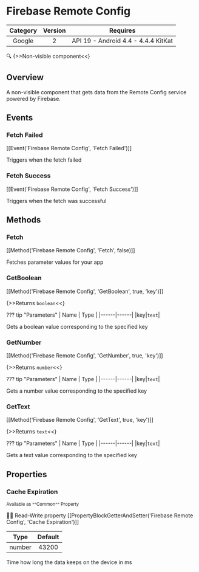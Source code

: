 # Firebase Remote Config

| Category | Version | Requires |
|:--------:|:-------:|:--------:|
|Google|2|API 19 - Android 4.4 - 4.4.4 KitKat|

:mag: {>>Non-visible component<<}

## Overview

A non-visible component that gets data from the Remote Config service powered by Firebase.

## Events

### Fetch Failed

[[Event('Firebase Remote Config', 'Fetch Failed')]]

Triggers when the fetch failed

### Fetch Success

[[Event('Firebase Remote Config', 'Fetch Success')]]

Triggers when the fetch was successful

## Methods

### Fetch

[[Method('Firebase Remote Config', 'Fetch', false)]]

Fetches parameter values for your app

### GetBoolean

[[Method('Firebase Remote Config', 'GetBoolean', true, 'key')]]

{>>Returns `boolean`<<}

??? tip "Parameters"
    | Name | Type |
    |------|------|
    |key|`text`|


Gets a boolean value corresponding to the specified key

### GetNumber

[[Method('Firebase Remote Config', 'GetNumber', true, 'key')]]

{>>Returns `number`<<}

??? tip "Parameters"
    | Name | Type |
    |------|------|
    |key|`text`|


Gets a number value corresponding to the specified key

### GetText

[[Method('Firebase Remote Config', 'GetText', true, 'key')]]

{>>Returns `text`<<}

??? tip "Parameters"
    | Name | Type |
    |------|------|
    |key|`text`|


Gets a text value corresponding to the specified key

## Properties

### Cache Expiration

<small>Available as ^^Common^^ Property</small>

:eyes::pencil: Read-Write property
[[PropertyBlockGetterAndSetter('Firebase Remote Config', 'Cache Expiration')]]

| Type | Default |
|:----:|:-------:|
|number|43200|

Time how long the data keeps on the device in ms